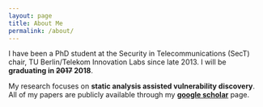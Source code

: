 ```yaml
---
layout: page
title: About Me
permalink: /about/
---
```


I have been a PhD student at the Security in Telecommunications (SecT) chair, TU Berlin/Telekom Innovation Labs since late 2013. I will be **graduating in ~~2017~~ 2018**.

My research focuses on **static analysis assisted vulnerability discovery**. All of my papers are publicly available through my [**google scholar**](https://scholar.google.com/citations?hl=en&user=lsdZxf8AAAAJ&view_op=list_works&sortby=pubdate) page.
